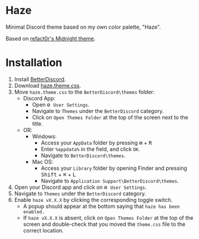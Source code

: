 # Haze
 Minimal Discord theme based on my own color palette, "Haze".

 Based on [refact0r's Midnight theme](https://github.com/refact0r/midnight-discord).

 # Installation
 1. Install [BetterDiscord](https://betterdiscord.app/).
 2. Download [haze.theme.css](haze.theme.css).
 3. Move `haze.theme.css` to the `BetterDiscord\themes` folder:
     - Discord App:
        - Open <kbd>⚙ `User Settings`</kbd>.
        - Navigate to `Themes` under the `BetterDiscord` category.
        - Click on `Open Themes Folder` at the top of the screen next to the title.
    - OR:
        - Windows:
            - Access your `AppData` folder by pressing <kbd>⊞</kbd> + <kbd>R</kbd>
            - Enter `%appdata%` in the field, and click `OK`.
            - Navigate to `BetterDiscord\themes`.
        - Mac OS: 
            - Access your `Library` folder by opening Finder and pressing <kbd>Shift</kbd> + <kbd>⌘</kbd> + <kbd>L</kbd>
            - Navigate to `Application Support\BetterDiscord\themes`.
4. Open your Discord app and click on <kbd>⚙ `User Settings`</kbd>.
5. Navigate to `Themes` under the `BetterDiscord` category.
6. Enable `haze vX.X.X` by clicking the corresponding toggle switch.
    - A popup should appear at the bottom saying that `haze has been enabled.`
    - If `haze vX.X.X` is absent, click on `Open Themes Folder` at the top of the screen and double-check that you moved the `theme.css` file to the correct location.
